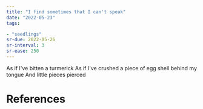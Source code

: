 ```yaml
---
title: "I find sometimes that I can't speak"
date: "2022-05-23"
tags:

- "seedlings"
sr-due: 2022-05-26
sr-interval: 3
sr-ease: 250
---
```


As if I've bitten a turmerick
As if I've crushed a piece of egg shell behind my tongue
And little pieces pierced

# References


